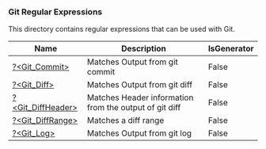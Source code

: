 ### Git Regular Expressions

This directory contains regular expressions that can be used with Git.


|Name                                     |Description                                           |IsGenerator|
|-----------------------------------------|------------------------------------------------------|-----------|
|[?<Git_Commit>](Commit.regex.txt)        |Matches Output from git commit                        |False      |
|[?<Git_Diff>](Diff.regex.txt)            |Matches Output from git diff                          |False      |
|[?<Git_DiffHeader>](DiffHeader.regex.txt)|Matches Header information from the output of git diff|False      |
|[?<Git_DiffRange>](DiffRange.regex.txt)  |Matches a diff range                                  |False      |
|[?<Git_Log>](Log.regex.txt)              |Matches Output from git log                           |False      |


